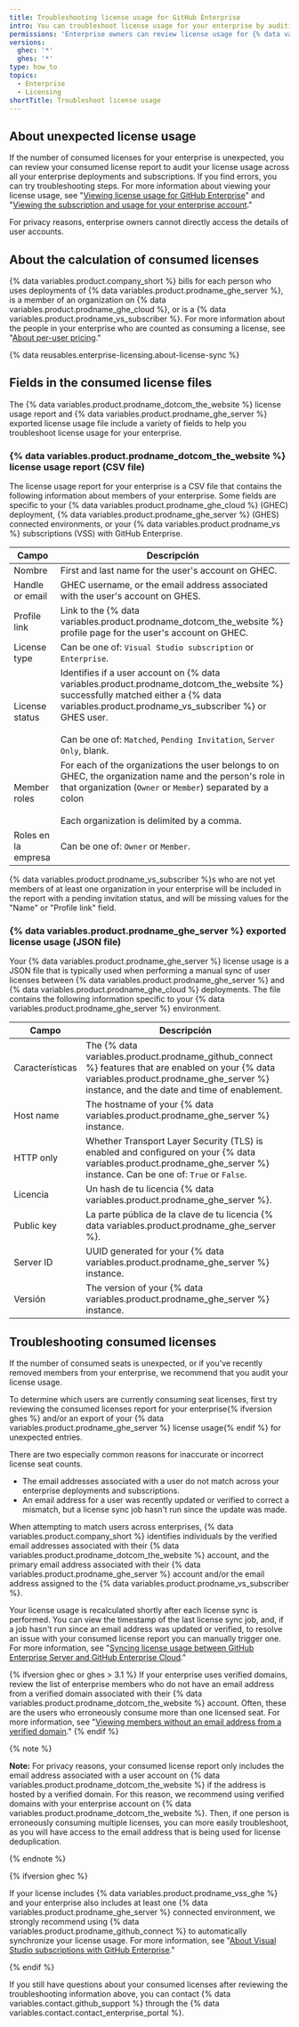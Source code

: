 ```yaml
---
title: Troubleshooting license usage for GitHub Enterprise
intro: You can troubleshoot license usage for your enterprise by auditing license reports.
permissions: 'Enterprise owners can review license usage for {% data variables.product.prodname_enterprise %}.'
versions:
  ghec: '*'
  ghes: '*'
type: how_to
topics:
  - Enterprise
  - Licensing
shortTitle: Troubleshoot license usage
---
```


## About unexpected license usage

If the number of consumed licenses for your enterprise is unexpected, you can review your consumed license report to audit your license usage across all your enterprise deployments and subscriptions. If you find errors, you can try troubleshooting steps. For more information about viewing your license usage, see "[Viewing license usage for GitHub Enterprise](/billing/managing-your-license-for-github-enterprise/viewing-license-usage-for-github-enterprise)" and "[Viewing the subscription and usage for your enterprise account](/billing/managing-billing-for-your-github-account/viewing-the-subscription-and-usage-for-your-enterprise-account)."

For privacy reasons, enterprise owners cannot directly access the details of user accounts.

## About the calculation of consumed licenses

{% data variables.product.company_short %} bills for each person who uses deployments of {% data variables.product.prodname_ghe_server %}, is a member of an organization on {% data variables.product.prodname_ghe_cloud %}, or is a {% data variables.product.prodname_vs_subscriber %}. For more information about the people in your enterprise who are counted as consuming a license, see "[About per-user pricing](/billing/managing-billing-for-your-github-account/about-per-user-pricing)."

{% data reusables.enterprise-licensing.about-license-sync %}

## Fields in the consumed license files

The {% data variables.product.prodname_dotcom_the_website %} license usage report and {% data variables.product.prodname_ghe_server %} exported license usage file include a variety of fields to help you troubleshoot license usage for your enterprise.
### {% data variables.product.prodname_dotcom_the_website %} license usage report (CSV file)

The license usage report for your enterprise is a CSV file that contains the following information about members of your enterprise. Some fields are specific to your {% data variables.product.prodname_ghe_cloud %} (GHEC) deployment, {% data variables.product.prodname_ghe_server %} (GHES) connected environments, or your {% data variables.product.prodname_vs %} subscriptions (VSS) with GitHub Enterprise.

| Campo               | Descripción                                                                                                                                                                                                                                                                           |
| ------------------- | ------------------------------------------------------------------------------------------------------------------------------------------------------------------------------------------------------------------------------------------------------------------------------------- |
| Nombre              | First and last name for the user's account on GHEC.                                                                                                                                                                                                                                   |
| Handle or email     | GHEC username, or the email address associated with the user's account on GHES.                                                                                                                                                                                                       |
| Profile link        | Link to the {% data variables.product.prodname_dotcom_the_website %} profile page for the user's account on GHEC.                                                                                                                                                                   |
| License type        | Can be one of: `Visual Studio subscription` or `Enterprise`.                                                                                                                                                                                                                          |
| License status      | Identifies if a user account on {% data variables.product.prodname_dotcom_the_website %} successfully matched either a {% data variables.product.prodname_vs_subscriber %} or GHES user.<br><br>Can be one of: `Matched`, `Pending Invitation`, `Server Only`, blank. |
| Member roles        | For each of the organizations the user belongs to on GHEC, the organization name and the person's role in that organization (`Owner` or `Member`) separated by a colon<br><br>Each organization is delimited by a comma.                                                  |
| Roles en la empresa | Can be one of: `Owner` or `Member`.                                                                                                                                                                                                                                                   |

{% data variables.product.prodname_vs_subscriber %}s who are not yet members of at least one organization in your enterprise will be included in the report with a pending invitation status, and will be missing values for the "Name" or "Profile link" field.

### {% data variables.product.prodname_ghe_server %} exported license usage (JSON file)

Your {% data variables.product.prodname_ghe_server %} license usage is a JSON file that is typically used when performing a manual sync of user licenses between {% data variables.product.prodname_ghe_server %} and {% data variables.product.prodname_ghe_cloud %} deployments. The file contains the following information specific to your {% data variables.product.prodname_ghe_server %} environment.

| Campo           | Descripción                                                                                                                                                                                    |
| --------------- | ---------------------------------------------------------------------------------------------------------------------------------------------------------------------------------------------- |
| Características | The {% data variables.product.prodname_github_connect %} features that are enabled on your {% data variables.product.prodname_ghe_server %} instance, and the date and time of enablement. |
| Host name       | The hostname of your {% data variables.product.prodname_ghe_server %} instance.                                                                                                              |
| HTTP only       | Whether Transport Layer Security (TLS) is enabled and configured on your {% data variables.product.prodname_ghe_server %} instance. Can be one of: `True` or `False`.                        |
| Licencia        | Un hash de tu licencia {% data variables.product.prodname_ghe_server %}.                                                                                                                     |
| Public key      | La parte pública de la clave de tu licencia {% data variables.product.prodname_ghe_server %}.                                                                                                |
| Server ID       | UUID generated for your {% data variables.product.prodname_ghe_server %} instance.                                                                                                           |
| Versión         | The version of your {% data variables.product.prodname_ghe_server %} instance.                                                                                                               |

## Troubleshooting consumed licenses

If the number of consumed seats is unexpected, or if you've recently removed members from your enterprise, we recommend that you audit your license usage.

To determine which users are currently consuming seat licenses, first try reviewing the consumed licenses report for your enterprise{% ifversion ghes %} and/or an export of your {% data variables.product.prodname_ghe_server %} license usage{% endif %} for unexpected entries.

There are two especially common reasons for inaccurate or incorrect license seat counts.
- The email addresses associated with a user do not match across your enterprise deployments and subscriptions.
- An email address for a user was recently updated or verified to correct a mismatch, but a license sync job hasn't run since the update was made.

When attempting to match users across enterprises, {% data variables.product.company_short %} identifies individuals by the verified email addresses associated with their {% data variables.product.prodname_dotcom_the_website %} account, and the primary email address associated with their {% data variables.product.prodname_ghe_server %} account and/or the email address assigned to the {% data variables.product.prodname_vs_subscriber %}.

Your license usage is recalculated shortly after each license sync is performed. You can view the timestamp of the last license sync job, and, if a job hasn't run since an email address was updated or verified, to resolve an issue with your consumed license report you can manually trigger one. For more information, see "[Syncing license usage between GitHub Enterprise Server and GitHub Enterprise Cloud](/billing/managing-your-license-for-github-enterprise/syncing-license-usage-between-github-enterprise-server-and-github-enterprise-cloud)."

{% ifversion ghec or ghes > 3.1 %}
If your enterprise uses verified domains, review the list of enterprise members who do not have an email address from a verified domain associated with their {% data variables.product.prodname_dotcom_the_website %} account. Often, these are the users who erroneously consume more than one licensed seat. For more information, see "[Viewing members without an email address from a verified domain](/admin/user-management/managing-users-in-your-enterprise/viewing-people-in-your-enterprise#viewing-members-without-an-email-address-from-a-verified-domain)."
{% endif %}

{% note %}

**Note:** For privacy reasons, your consumed license report only includes the email address associated with a user account on {% data variables.product.prodname_dotcom_the_website %} if the address is hosted by a verified domain. For this reason, we recommend using verified domains with your enterprise account on {% data variables.product.prodname_dotcom_the_website %}. Then, if one person is erroneously consuming multiple licenses, you can more easily troubleshoot, as you will have access to the email address that is being used for license deduplication.

{% endnote %}

{% ifversion ghec %}

If your license includes {% data variables.product.prodname_vss_ghe %} and your enterprise also includes at least one {% data variables.product.prodname_ghe_server %} connected environment, we strongly recommend using {% data variables.product.prodname_github_connect %} to automatically synchronize your license usage. For more information, see "[About Visual Studio subscriptions with GitHub Enterprise](/enterprise-cloud@latest/billing/managing-licenses-for-visual-studio-subscriptions-with-github-enterprise/about-visual-studio-subscriptions-with-github-enterprise)."

{% endif %}

If you still have questions about your consumed licenses after reviewing the troubleshooting information above, you can contact {% data variables.contact.github_support %} through the {% data variables.contact.contact_enterprise_portal %}.
